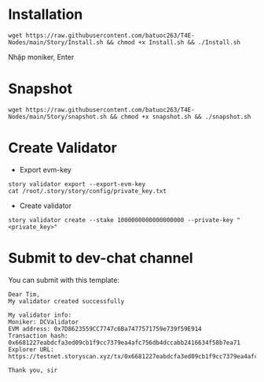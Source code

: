 # Installation
```
wget https://raw.githubusercontent.com/batuoc263/T4E-Nodes/main/Story/Install.sh && chmod +x Install.sh && ./Install.sh
```

Nhập moniker, Enter

# Snapshot
```
wget https://raw.githubusercontent.com/batuoc263/T4E-Nodes/main/Story/snapshot.sh && chmod +x snapshot.sh && ./snapshot.sh
```

# Create Validator
- Export evm-key
```
story validator export --export-evm-key
cat /root/.story/story/config/private_key.txt
```
- Create validator
```
story validator create --stake 1000000000000000000 --private-key "<private_key>"
```

# Submit to dev-chat channel
You can submit with this template:
```
Dear Tim, 
My validator created successfully

My validator info:
Moniker: DCValidator
EVM address: 0x7D8623559CC7747c6Ba7477571759e739f59E914
Transaction hash: 0x6681227eabdcfa3ed09cb1f9cc7379ea4afc756db4dccabb2416634f58b7ea71
Explorer URL: https://testnet.storyscan.xyz/tx/0x6681227eabdcfa3ed09cb1f9cc7379ea4afc756db4dccabb2416634f58b7ea71

Thank you, sir
```
